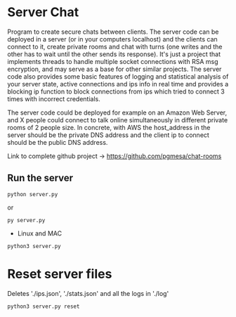 # Server Chat

Program to create secure chats between clients. The server code can be deployed in a server (or in your computers localhost) and the clients can connect to it, create private rooms and chat with turns (one writes and the other has to wait until the other sends its response). It's just a project that implements threads to handle multiple socket connections with RSA msg encryption, and may serve as a base for other similar projects. The server code also provides some basic features of logging and statistical analysis of your server state, active connections and ips info in real time and provides a blocking ip function to block connections from ips which tried to connect 3 times with incorrect credentials.

The server code could be deployed for example on an Amazon Web Server, and X people could connect to talk online simultaneously in different private rooms of 2 people size. In concrete, with AWS the host_address in the server should be the private DNS address and the client ip to connect should be the public DNS address.

Link to complete github project -> https://github.com/pgmesa/chat-rooms

## Run the server
```
python server.py
```
or 
```
py server.py
```
- Linux and MAC
```
python3 server.py
```

# Reset server files
Deletes './ips.json', './stats.json' and all the logs in './log'
```
python3 server.py reset
```

